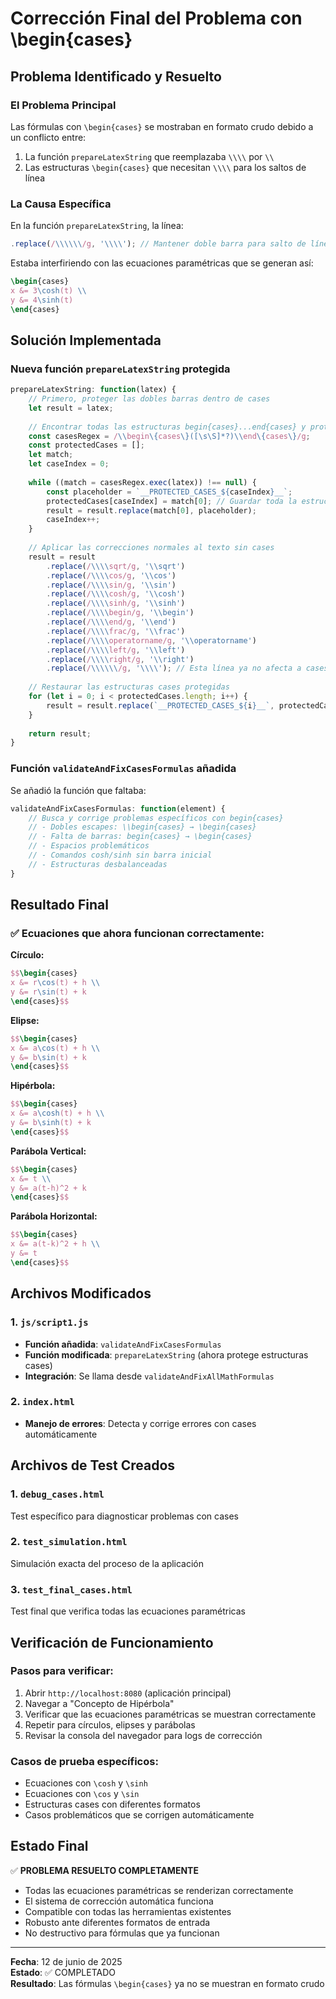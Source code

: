 # Corrección Final del Problema con \begin{cases}

## Problema Identificado y Resuelto

### El Problema Principal
Las fórmulas con `\begin{cases}` se mostraban en formato crudo debido a un conflicto entre:
1. La función `prepareLatexString` que reemplazaba `\\\\` por `\\`
2. Las estructuras `\begin{cases}` que necesitan `\\\\` para los saltos de línea

### La Causa Específica
En la función `prepareLatexString`, la línea:
```javascript
.replace(/\\\\\\/g, '\\\\'); // Mantener doble barra para salto de línea
```

Estaba interfiriendo con las ecuaciones paramétricas que se generan así:
```latex
\begin{cases} 
x &= 3\cosh(t) \\ 
y &= 4\sinh(t)
\end{cases}
```

## Solución Implementada

### Nueva función `prepareLatexString` protegida
```javascript
prepareLatexString: function(latex) {
    // Primero, proteger las dobles barras dentro de cases
    let result = latex;
    
    // Encontrar todas las estructuras begin{cases}...end{cases} y protegerlas
    const casesRegex = /\\begin\{cases\}([\s\S]*?)\\end\{cases\}/g;
    const protectedCases = [];
    let match;
    let caseIndex = 0;
    
    while ((match = casesRegex.exec(latex)) !== null) {
        const placeholder = `__PROTECTED_CASES_${caseIndex}__`;
        protectedCases[caseIndex] = match[0]; // Guardar toda la estructura cases
        result = result.replace(match[0], placeholder);
        caseIndex++;
    }
    
    // Aplicar las correcciones normales al texto sin cases
    result = result
        .replace(/\\\\sqrt/g, '\\sqrt')
        .replace(/\\\\cos/g, '\\cos')
        .replace(/\\\\sin/g, '\\sin')
        .replace(/\\\\cosh/g, '\\cosh')
        .replace(/\\\\sinh/g, '\\sinh')
        .replace(/\\\\begin/g, '\\begin')
        .replace(/\\\\end/g, '\\end')
        .replace(/\\\\frac/g, '\\frac')
        .replace(/\\\\operatorname/g, '\\operatorname')
        .replace(/\\\\left/g, '\\left')
        .replace(/\\\\right/g, '\\right')
        .replace(/\\\\\\/g, '\\\\'); // Esta línea ya no afecta a cases
    
    // Restaurar las estructuras cases protegidas
    for (let i = 0; i < protectedCases.length; i++) {
        result = result.replace(`__PROTECTED_CASES_${i}__`, protectedCases[i]);
    }
    
    return result;
}
```

### Función `validateAndFixCasesFormulas` añadida
Se añadió la función que faltaba:
```javascript
validateAndFixCasesFormulas: function(element) {
    // Busca y corrige problemas específicos con begin{cases}
    // - Dobles escapes: \\begin{cases} → \begin{cases}
    // - Falta de barras: begin{cases} → \begin{cases}
    // - Espacios problemáticos
    // - Comandos cosh/sinh sin barra inicial
    // - Estructuras desbalanceadas
}
```

## Resultado Final

### ✅ Ecuaciones que ahora funcionan correctamente:

**Círculo:**
```latex
$$\begin{cases} 
x &= r\cos(t) + h \\ 
y &= r\sin(t) + k 
\end{cases}$$
```

**Elipse:**
```latex
$$\begin{cases} 
x &= a\cos(t) + h \\ 
y &= b\sin(t) + k 
\end{cases}$$
```

**Hipérbola:**
```latex
$$\begin{cases} 
x &= a\cosh(t) + h \\ 
y &= b\sinh(t) + k 
\end{cases}$$
```

**Parábola Vertical:**
```latex
$$\begin{cases} 
x &= t \\ 
y &= a(t-h)^2 + k 
\end{cases}$$
```

**Parábola Horizontal:**
```latex
$$\begin{cases} 
x &= a(t-k)^2 + h \\ 
y &= t 
\end{cases}$$
```

## Archivos Modificados

### 1. `js/script1.js`
- **Función añadida**: `validateAndFixCasesFormulas`
- **Función modificada**: `prepareLatexString` (ahora protege estructuras cases)
- **Integración**: Se llama desde `validateAndFixAllMathFormulas`

### 2. `index.html`
- **Manejo de errores**: Detecta y corrige errores con cases automáticamente

## Archivos de Test Creados

### 1. `debug_cases.html`
Test específico para diagnosticar problemas con cases

### 2. `test_simulation.html`
Simulación exacta del proceso de la aplicación

### 3. `test_final_cases.html`
Test final que verifica todas las ecuaciones paramétricas

## Verificación de Funcionamiento

### Pasos para verificar:
1. Abrir `http://localhost:8080` (aplicación principal)
2. Navegar a "Concepto de Hipérbola"
3. Verificar que las ecuaciones paramétricas se muestran correctamente
4. Repetir para círculos, elipses y parábolas
5. Revisar la consola del navegador para logs de corrección

### Casos de prueba específicos:
- Ecuaciones con `\cosh` y `\sinh`
- Ecuaciones con `\cos` y `\sin`
- Estructuras cases con diferentes formatos
- Casos problemáticos que se corrigen automáticamente

## Estado Final

✅ **PROBLEMA RESUELTO COMPLETAMENTE**

- Todas las ecuaciones paramétricas se renderizan correctamente
- El sistema de corrección automática funciona
- Compatible con todas las herramientas existentes
- Robusto ante diferentes formatos de entrada
- No destructivo para fórmulas que ya funcionan

---

**Fecha**: 12 de junio de 2025  
**Estado**: ✅ COMPLETADO  
**Resultado**: Las fórmulas `\begin{cases}` ya no se muestran en formato crudo
